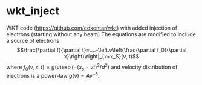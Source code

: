 # wkt_inject
WKT code (https://github.com/edkontar/wkt) with added injection of electrons (starting without any beam)
The equations are modified to include a source of electrons 
$$\frac{\partial f}{\partial t}=....-\left.v\left(\frac{\partial f_0}{\partial x}\right)\right|_{x=x_S}(v, t)$$
where $f_0(v, x, t)=g(v) \exp \left(-(x_s-v t)^2 / d^2\right)$
and velocity distribution of electrons is a power-law $g(v)=A v^{-\delta}$.
